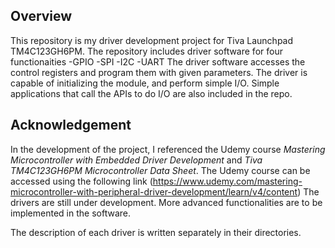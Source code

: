 ## Overview
This repository is my driver development project for Tiva Launchpad TM4C123GH6PM. The repository includes driver software for four functionaities
-GPIO
-SPI
-I2C
-UART
The driver software accesses the control registers and program them with given parameters. The driver is capable of initializing the module, and perform simple I/O. Simple applications that call the APIs to do I/O are also included in the repo.
## Acknowledgement
In the development of the project, I referenced the Udemy course *Mastering Microcontroller with Embedded Driver Development* and *Tiva TM4C123GH6PM Microcontroller Data Sheet*. The Udemy course can be accessed using the following link
(https://www.udemy.com/mastering-microcontroller-with-peripheral-driver-development/learn/v4/content)
The drivers are still under development. More advanced functionalities are to be implemented in the software.

The description of each driver is written separately in their directories.